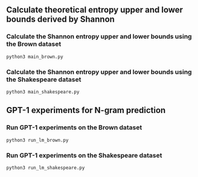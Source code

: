 ## Calculate theoretical entropy upper and lower bounds derived by Shannon

### Calculate the Shannon entropy upper and lower bounds using the Brown dataset
```
python3 main_brown.py
```

### Calculate the Shannon entropy upper and lower bounds using the Shakespeare dataset
```
python3 main_shakespeare.py
```

## GPT-1 experiments for N-gram prediction

### Run GPT-1 experiments on the Brown dataset
```
python3 run_lm_brown.py
```

### Run GPT-1 experiments on the Shakespeare dataset
```
python3 run_lm_shakespeare.py
```
